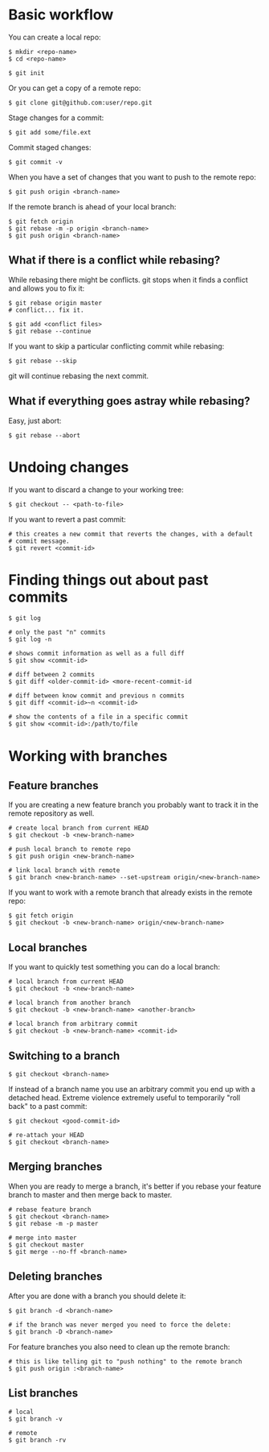 # Basic workflow

You can create a local repo:

    $ mkdir <repo-name>
    $ cd <repo-name>

    $ git init

Or you can get a copy of a remote repo:

    $ git clone git@github.com:user/repo.git

Stage changes for a commit:

    $ git add some/file.ext

Commit staged changes:

    $ git commit -v

When you have a set of changes that you want to push to the remote repo:

    $ git push origin <branch-name>

If the remote branch is ahead of your local branch:

    $ git fetch origin
    $ git rebase -m -p origin <branch-name>
    $ git push origin <branch-name>

## What if there is a conflict while rebasing?

While rebasing there might be conflicts. git stops when it finds a conflict
and allows you to fix it:

    $ git rebase origin master
    # conflict... fix it.

    $ git add <conflict files>
    $ git rebase --continue

If you want to skip a particular conflicting commit while rebasing:

    $ git rebase --skip

git will continue rebasing the next commit.

## What if everything goes astray while rebasing?

Easy, just abort:

    $ git rebase --abort

# Undoing changes

If you want to discard a change to your working tree:

    $ git checkout -- <path-to-file>

If you want to revert a past commit:

    # this creates a new commit that reverts the changes, with a default
    # commit message.
    $ git revert <commit-id>

# Finding things out about past commits

    $ git log

    # only the past "n" commits
    $ git log -n

    # shows commit information as well as a full diff
    $ git show <commit-id>

    # diff between 2 commits
    $ git diff <older-commit-id> <more-recent-commit-id

    # diff between know commit and previous n commits
    $ git diff <commit-id>~n <commit-id>

    # show the contents of a file in a specific commit
    $ git show <commit-id>:/path/to/file

# Working with branches

## Feature branches

If you are creating a new feature branch you probably want to track it in the
remote repository as well.

    # create local branch from current HEAD
    $ git checkout -b <new-branch-name>

    # push local branch to remote repo
    $ git push origin <new-branch-name>

    # link local branch with remote
    $ git branch <new-branch-name> --set-upstream origin/<new-branch-name>

If you want to work with a remote branch that already exists in the remote
repo:

    $ git fetch origin
    $ git checkout -b <new-branch-name> origin/<new-branch-name>

## Local branches

If you want to quickly test something you can do a local branch:

    # local branch from current HEAD
    $ git checkout -b <new-branch-name>

    # local branch from another branch
    $ git checkout -b <new-branch-name> <another-branch>

    # local branch from arbitrary commit
    $ git checkout -b <new-branch-name> <commit-id>

## Switching to a branch

    $ git checkout <branch-name>

If instead of a branch name you use an arbitrary commit you end up with a
detached head. Extreme violence extremely useful to temporarily "roll back" to
a past commit:

    $ git checkout <good-commit-id>

    # re-attach your HEAD
    $ git checkout <branch-name>

## Merging branches

When you are ready to merge a branch, it's better if you rebase your feature
branch to master and then merge back to master.

    # rebase feature branch
    $ git checkout <branch-name>
    $ git rebase -m -p master
    
    # merge into master
    $ git checkout master
    $ git merge --no-ff <branch-name>

## Deleting branches

After you are done with a branch you should delete it:

    $ git branch -d <branch-name>

    # if the branch was never merged you need to force the delete:
    $ git branch -D <branch-name>

For feature branches you also need to clean up the remote branch:

    # this is like telling git to "push nothing" to the remote branch
    $ git push origin :<branch-name>

## List branches

    # local
    $ git branch -v

    # remote
    $ git branch -rv
